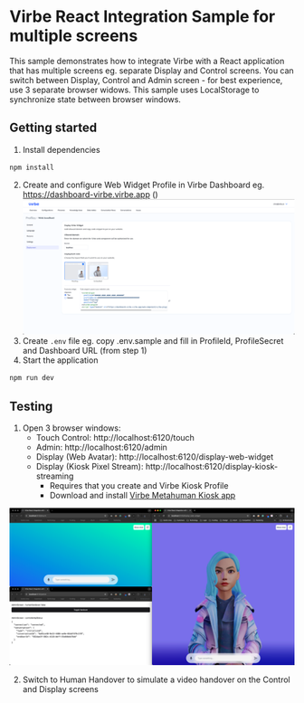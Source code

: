 # Virbe React Integration Sample for multiple screens

This sample demonstrates how to integrate Virbe with a React application that has multiple screens eg. separate Display and Control screens.
You can switch between Display, Control and Admin screen - for best experience, use 3 separate browser widows. This sample uses LocalStorage to synchronize state between browser windows.

## Getting started
1. Install dependencies
```bash
npm install
```
2. Create and configure Web Widget Profile in Virbe Dashboard eg. https://dashboard-virbe.virbe.app (<your-dashboard-url>)
![Web Widget Profile Deployment](./docs/dashboard.png)
3. Create `.env` file eg. copy .env.sample and fill in ProfileId, ProfileSecret and Dashboard URL (from step 1)
4. Start the application
```bash
npm run dev
```

## Testing
1. Open 3 browser windows:
   - Touch Control: http://localhost:6120/touch
   - Admin: http://localhost:6120/admin
   - Display (Web Avatar): http://localhost:6120/display-web-widget
   - Display (Kiosk Pixel Stream): http://localhost:6120/display-kiosk-streaming
     - Requires that you create and Virbe Kiosk Profile  
     - Download and install [Virbe Metahuman Kiosk app](https://docs.virbe.ai/digital-signage/kiosk-apps/metahuman-kiosk)

![Browser Windows](./docs/test.png)

2. Switch to Human Handover to simulate a video handover on the Control and Display screens
